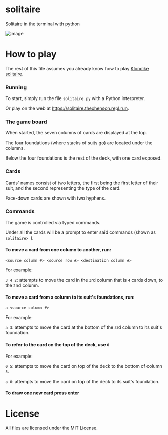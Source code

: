 # solitaire
Solitaire in the terminal with python

![image](https://i.ibb.co/0jxzvd7/solitaire.png)

# How to play
The rest of this file assumes you already know how to play [Klondike solitaire](https://en.wikipedia.org/wiki/Klondike_\(solitaire\)).

### Running
To start, simply run the file `solitaire.py` with a Python interpreter.

Or play on the web at https://solitaire.theohenson.repl.run.

### The game board
When started, the seven columns of cards are displayed at the top.

The four foundations (where stacks of suits go) are located under the columns.

Below the four foundations is the rest of the deck, with one card exposed.

### Cards
Cards' names consist of two letters, the first being the first letter of their suit, and the second representing the type of the card.

Face-down cards are shown with two hyphens.

### Commands

The game is controlled via typed commands.

Under all the cards will be a prompt to enter said commands (shown as `solitaire> `).

#### To move a card from one column to another, run:

  `<source column #> <source row #> <destination column #>`

  For example:

  `3 4 2`: attempts to move the card in the `3`rd column that is `4` cards down, to the `2`nd column.
  
#### To move a card from a column to its suit's foundations, run:
  
  `a <source column #>`
  
  For example:
  
  `a 3`: attempts to move the card at the bottom of the `3`rd column to its suit's foundation.
 
#### To refer to the card on the top of the deck, use `0`

  For example:
  
  `0 5`: attempts to move the card on top of the deck to the bottom of column `5`.
  
  `a 0`: attempts to move the card on top of the deck to its suit's foundation.

#### To draw one new card press enter 

# License
All files are licensed under the MIT License.
